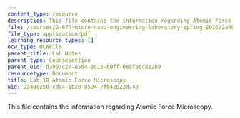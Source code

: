 ```yaml
---
content_type: resource
description: This file contains the information regarding Atomic Force Microscopy.
file: /courses/2-674-micro-nano-engineering-laboratory-spring-2016/2a48c25bcda41b2885947fb42023d748_MIT2_674S16_LabNote10.pdf
file_type: application/pdf
learning_resource_types: []
ocw_type: OCWFile
parent_title: Lab Notes
parent_type: CourseSection
parent_uid: d3b07c27-e5d4-8d13-b9ff-06afa6ce12b9
resourcetype: Document
title: Lab 10 Atomic Force Microscopy
uid: 2a48c25b-cda4-1b28-8594-7fb42023d748
---
```

This file contains the information regarding Atomic Force Microscopy.